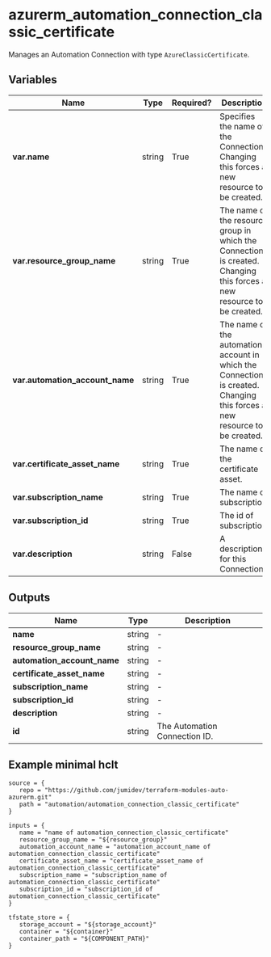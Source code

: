 # azurerm_automation_connection_classic_certificate

Manages an Automation Connection with type `AzureClassicCertificate`.

## Variables

| Name | Type | Required? |  Description |
| ---- | ---- | --------- |  ----------- |
| **var.name** | string | True | Specifies the name of the Connection. Changing this forces a new resource to be created. | 
| **var.resource_group_name** | string | True | The name of the resource group in which the Connection is created. Changing this forces a new resource to be created. | 
| **var.automation_account_name** | string | True | The name of the automation account in which the Connection is created. Changing this forces a new resource to be created. | 
| **var.certificate_asset_name** | string | True | The name of the certificate asset. | 
| **var.subscription_name** | string | True | The name of subscription. | 
| **var.subscription_id** | string | True | The id of subscription. | 
| **var.description** | string | False | A description for this Connection. | 



## Outputs

| Name | Type | Description |
| ---- | ---- | --------- | 
| **name** | string  | - | 
| **resource_group_name** | string  | - | 
| **automation_account_name** | string  | - | 
| **certificate_asset_name** | string  | - | 
| **subscription_name** | string  | - | 
| **subscription_id** | string  | - | 
| **description** | string  | - | 
| **id** | string  | The Automation Connection ID. | 

## Example minimal hclt

```hcl
source = {
   repo = "https://github.com/jumidev/terraform-modules-auto-azurerm.git" 
   path = "automation/automation_connection_classic_certificate" 
}

inputs = {
   name = "name of automation_connection_classic_certificate" 
   resource_group_name = "${resource_group}" 
   automation_account_name = "automation_account_name of automation_connection_classic_certificate" 
   certificate_asset_name = "certificate_asset_name of automation_connection_classic_certificate" 
   subscription_name = "subscription_name of automation_connection_classic_certificate" 
   subscription_id = "subscription_id of automation_connection_classic_certificate" 
}

tfstate_store = {
   storage_account = "${storage_account}" 
   container = "${container}" 
   container_path = "${COMPONENT_PATH}" 
}


```